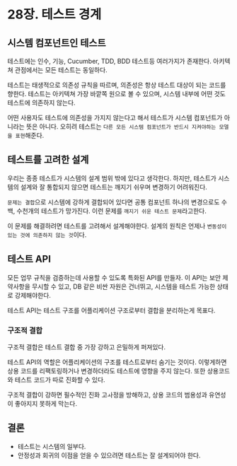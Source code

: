 # 28장. 테스트 경계

## 시스템 컴포넌트인 테스트

테스트에는 인수, 기능, Cucumber, TDD, BDD 테스트등 여러가지가 존재한다. 아키텍쳐 관점에서는 모든 테스트는 동일하다.

테스트는 태생적으로 의존성 규칙을 따르며, 의존성은 항상 테스트 대상이 되는 코드를 향한다.
테스트는 아키텍쳐 가장 바깥쪽 원으로 볼 수 있으며, 시스템 내부에 어떤 것도 테스트에 의존하지 않는다.

어떤 사용자도 테스트에 의존성을 가지지 않는다고 해서 테스트가 시스템 컴포넌트가 아니라는 뜻은 아니다.
오히려 테스트는 `다른 모든 시스템 컴포넌트가 반드시 지켜야하는 모델을 표현`해준다.

## 테스트를 고려한 설계

우리는 종종 테스트가 시스템의 설계 범위 밖에 있다고 생각한다.
하지만, 테스트가 시스템의 설계와 잘 통합되지 않으면 테스트는 깨지기 쉬우며 변경하기 어려워진다.

`문제는 결합`으로 시스템에 강하게 결합되어 있다면 공통 컴포넌트 하나의 변경으로도 수백, 수천개의 테스트가 망가진다.
이런 문제를 `깨지기 쉬운 테스트 문제`라고한다.

이 문제를 해결하려면 테스트를 고려해서 설계해야한다. 설계의 원칙은 언제나 `변동성이 있는 것에 의존하지 않는 것`이다.

## 테스트 API

모든 업무 규칙을 검증하는데 사용할 수 있도록 특화된 API를 만들자.
이 API는 보안 제약사항을 무시할 수 있고, DB 같은 비싼 자원은 건너뛰고, 시스템을 테스트 가능한
상태로 강제해야한다.

테스트 API는 테스트 구조를 어플리케이션 구조로부터 결합을 분리하는게 목표다.

### 구조적 결합

구조적 결합은 테스트 결합 중 가장 강하고 은밀하게 퍼져있다.

테스트 API의 역할은 어플리케이션의 구조를 테스트로부터 숨기는 것이다. 이렇게하면 상용 코드를
리팩토링하거나 변경하더라도 테스트에 영향을 주지 않는다. 또한 상용코드와 테스트 코드가 따로 진화할 수 있다.

구조적 결합이 강하면 필수적인 진화 고ㅘ정을 방해하고, 상용 코드의 범용성과 유연성이 좋아지지 못하게 막는다.

## 결론

- 테스트는 시스템의 일부다.
- 안정성과 회귀의 이점을 얻을 수 있으려면 테스트는 잘 설계되어야 한다.